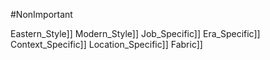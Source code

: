#NonImportant

Eastern_Style]]
Modern_Style]]
Job_Specific]]
Era_Specific]]
Context_Specific]]
Location_Specific]]
Fabric]]
